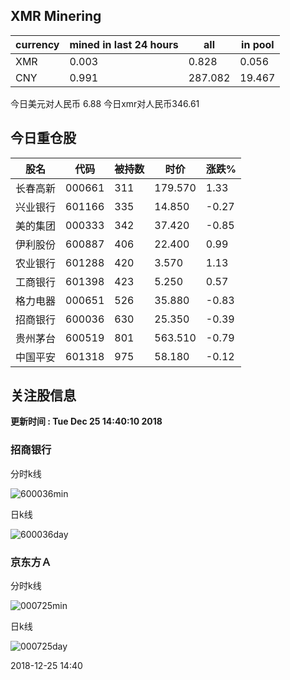 ## XMR Minering

|currency|mined in last 24 hours|all|in pool|
|---|---|---|---|
|XMR|0.003|0.828|0.056|
|CNY|0.991|287.082|19.467|

今日美元对人民币 6.88	今日xmr对人民币346.61


## 今日重仓股 

|股名|代码|被持数|时价|涨跌%|
|---|---|---|---|---|
|长春高新|000661|311|179.570|1.33|
|兴业银行|601166|335|14.850|-0.27|
|美的集团|000333|342|37.420|-0.85|
|伊利股份|600887|406|22.400|0.99|
|农业银行|601288|420|3.570|1.13|
|工商银行|601398|423|5.250|0.57|
|格力电器|000651|526|35.880|-0.83|
|招商银行|600036|630|25.350|-0.39|
|贵州茅台|600519|801|563.510|-0.79|
|中国平安|601318|975|58.180|-0.12|

## 关注股信息
**更新时间 : Tue Dec 25 14:40:10 2018**
### 招商银行 
分时k线

![600036min](http://image.sinajs.cn/newchart/min/n/sh600036.gif)

日k线

![600036day](http://image.sinajs.cn/newchart/daily/n/sh600036.gif)

### 京东方Ａ 
分时k线

![000725min](http://image.sinajs.cn/newchart/min/n/sz000725.gif)

日k线

![000725day](http://image.sinajs.cn/newchart/daily/n/sz000725.gif)

2018-12-25 14:40